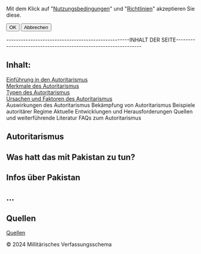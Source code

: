 <html>
<head>
    <meta charset="UTF-8">
    <meta name="viewport" content="width=device-width, initial-scale=1.0">
    <link rel="stylesheet" href="styles.css">
</head>
<body>

<div class="overlay" id="popupOverlay">
    <div class="popup">
        <p>Mit dem Klick auf "<a href="Fehler.html" target="_self">Nutzungsbedingungen</a>" und "<a href="Fehler.html" target="_self">Richtlinien</a>" akzeptieren Sie diese.</p>
        <button id="okButton" onclick="closePopup()">OK</button>
        <button id="cancelButton" onclick="redirectAndClose()">Abbrechen</button>
    </div>
</div>

<script>
    function openPopup() {
        document.getElementById("popupOverlay").style.display = "flex";
    }

    function closePopup() {
        document.getElementById("popupOverlay").style.display = "none";
    }

    function redirectAndClose() {
        window.location.href = 'DAann Nicht.html'; // Ersetze mit der URL deines GIFs
        setTimeout(function() {
            window.open('', '_self', ''); // Öffne ein leeres Fenster im aktuellen Tab
            window.close(); // Schließe das aktuelle Fenster
        }, 5); // Schließe die Seite nach 5 Sekunden (kann je nach GIF-Länge angepasst werden)
    }
</script>
<script>
    window.onload = openPopup;
</script>
</body>

---------------------------------------------------INHALT DER SEITE----------------------------------------------------------------
<body>
    <h2>Inhalt:</h2>
    <nav>
        <a href="#Einführung in den Autoritarismus">Einführung in den Autoritarismus</a> <br>
        <a href="#Merkmale des Autoritarismus">Merkmale des Autoritarismus</a> <br>
        <a href="#Typen des Autoritarismus">Typen des Autoritarismus</a> <br>
        <a href="#Ursachen und Faktoren des Autoritarismus">Ursachen und Faktoren des Autoritarismus</a> <br>
        <a herf="#Auswirkungen des Autoritarismus">Auswirkungen des Autoritarismus</a>
        <a herf="#Bekämpfung von Autoritarismus">Bekämpfung von Autoritarismus</a>
        <a herf="#Beispiele autoritärer Regime">Beispiele autoritärer Regime</a>
        <a herf="#Aktuelle Entwicklungen und Herausforderungen">Aktuelle Entwicklungen und Herausforderungen</a>
        <a herf="#Quellen und weiterführende Literatur">Quellen und weiterführende Literatur</a>
        <a herf="#FAQs zum Autoritarismus">FAQs zum Autoritarismus</a>
    </nav>
    <main>
        <div class="1anfang">
            <h2>Autoritarismus</h2>
        </div>
<section id="Einführung in den Autoritarismus">
</section>
<section id="Merkmale des Autoritarismus">
</section>
<section id="Typen des Autoritarismus">
</section>
<section id="Ursachen und Faktoren des Autoritarismus">
</section>
<section id="Auswirkungen des Autoritarismus">
</section>
    
<section id="Bekämpfung von Autoritarismus">
            <h2>Was hatt das mit Pakistan zu tun?</h2>
        </section>
<section id="Beispiele autoritärer Regime">
    <h2>Infos über Pakistan</h2>
</section>
<section>
<section id="Aktuelle Entwicklungen und Herausforderungen">
    <h2>...</h2>
</section>
<section id="Quellen und weiterführende Literatur">
    <h2>Quellen</h2>
</section>
<section id="FAQs zum Autoritarismus">
</section>
    <footer>
        <a href="Rick Astley - Never Gonna Give You Up (Official Music Video).mp4">Quellen</a>
        <p>&copy; 2024 Millitärisches Verfassungsschema</p>
    </footer>
<html>
